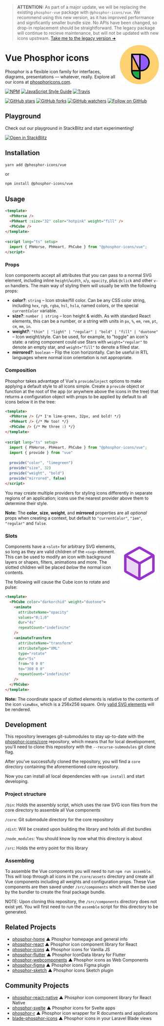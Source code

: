 > **ATTENTION:** As part of a major update, we will be replacing the existing `phosphor-vue` package with `@phosphor-icons/vue`. We recommend using this new version, as it has improved performance and significantly smaller bundle size. No APIs have been changed, so drop-in replacement should be straightforward. The legacy package will continue to recieve maintenance, but will not be updated with new icons upstream. [Take me to the legacy version ➜](https://github.com/phosphor-icons/vue/tree/vue2)

<img src="/meta/phosphor-mark-tight-yellow.png" width="128" align="right" />

# Vue Phosphor icons

Phosphor is a flexible icon family for interfaces, diagrams, presentations — whatever, really. Explore all our icons at [phosphoricons.com](https://phosphoricons.com).

[![NPM](https://img.shields.io/npm/v/phosphor-vue.svg?style=flat-square)](https://www.npmjs.com/package/phosphor-vue) [![JavaScript Style Guide](https://img.shields.io/badge/code_style-standard-brightgreen.svg?style=flat-square)](https://standardjs.com) [![Travis](https://img.shields.io/travis/com/rektdeckard/phosphor-vue.svg?style=flat-square)](https://travis-ci.com/github/rektdeckard/phosphor-vue)

[![GitHub stars](https://img.shields.io/github/stars/phosphor-icons/phosphor-vue?style=flat-square&label=Star)](https://github.com/phosphor-icons/phosphor-vue)
[![GitHub forks](https://img.shields.io/github/forks/phosphor-icons/phosphor-vue?style=flat-square&label=Fork)](https://github.com/phosphor-icons/phosphor-vue/fork)
[![GitHub watchers](https://img.shields.io/github/watchers/phosphor-icons/phosphor-vue?style=flat-square&label=Watch)](https://github.com/phosphor-icons/phosphor-vue)
[![Follow on GitHub](https://img.shields.io/github/followers/rektdeckard?style=flat-square&label=Follow)](https://github.com/rektdeckard)


## Playground

Check out our playground in StackBlitz and start experimenting!

[![Open in StackBlitz](https://img.shields.io/static/v1?style=for-the-badge&label=Stackblitz&message=open%20playground&color=%231269D3&logo=stackblitz)](https://stackblitz.com/github/phosphor-icons/vue/tree/main/playground?file=src%2FApp.vue)

## Installation

```bash
yarn add @phosphor-icons/vue
```

or

```bash
npm install @phosphor-icons/vue
```

## Usage

```html
<template>
  <PhHorse />
  <PhHeart :size="32" color="hotpink" weight="fill" />
  <PhCube />
</template>

<script lang="ts" setup>
  import { PhHorse, PhHeart, PhCube } from "@phosphor-icons/vue";
</script>
```

### Props

Icon components accept all attributes that you can pass to a normal SVG element, including inline `height`/`width`, `x`/`y`, `opacity`, plus `@click` and other `v-on` handlers. The main way of styling them will usually be with the following props:

- **color?**: `string` – Icon stroke/fill color. Can be any CSS color string, including `hex`, `rgb`, `rgba`, `hsl`, `hsla`, named colors, or the special `currentColor` variable.
- **size?**: `number | string` – Icon height & width. As with standard React elements, this can be a number, or a string with units in `px`, `%`, `em`, `rem`, `pt`, `cm`, `mm`, `in`.
- **weight?**: `"thin" | "light" | "regular" | "bold" | "fill" | "duotone"` – Icon weight/style. Can be used, for example, to "toggle" an icon's state: a rating component could use Stars with `weight="regular"` to denote an empty star, and `weight="fill"` to denote a filled star.
- **mirrored?**: `boolean` – Flip the icon horizontally. Can be useful in RTL languages where normal icon orientation is not appropriate.

### Composition

Phosphor takes advantage of Vue's `provide`/`inject` options to make applying a default style to all icons simple. Create a `provide` object or function at the root of the app (or anywhere above the icons in the tree) that returns a configuration object with props to be applied by default to all icons below it in the tree:

```html
<template>
  <PhHorse /> {/* I'm lime-green, 32px, and bold! */}
  <PhHeart /> {/* Me too! */}
  <PhCube /> {/* Me three :) */}
</template>

<script lang="ts" setup>
  import { PhHorse, PhHeart, PhCube } from "@phosphor-icons/vue";
  import { provide } from "vue"

  provide("color", "limegreen")
  provide("size", 32)
  provide("weight", "bold")
  provide("mirrored", false)
</script>
```

You may create multiple providers for styling icons differently in separate regions of an application; icons use the nearest provider above them to determine their style.

**Note:** The **color**, **size**, **weight**, and **mirrored** properties are all _optional_ props when creating a context, but default to `"currentColor"`, `"1em"`, `"regular"` and `false`.

### Slots

<img src="/meta/cube-rotate.svg" width="128" align="right" />

Components have a `<slot>` for arbitrary SVG elements, so long as they are valid children of the `<svg>` element. This can be used to modify an icon with background layers or shapes, filters, animations and more. The slotted children will be placed _below_ the normal icon contents.

The following will cause the Cube icon to rotate and pulse:

```html
<template>
  <PhCube color="darkorchid" weight="duotone">
    <animate
      attributeName="opacity"
      values="0;1;0"
      dur="4s"
      repeatCount="indefinite"
    />
    <animateTransform
      attributeName="transform"
      attributeType="XML"
      type="rotate"
      dur="5s"
      from="0 0 0"
      to="360 0 0"
      repeatCount="indefinite"
    />
  </PhCube>
</template>
```

**Note:** The coordinate space of slotted elements is relative to the contents of the icon `viewBox`, which is a 256x256 square. Only [valid SVG elements](https://developer.mozilla.org/en-US/docs/Web/SVG/Element#SVG_elements_by_category) will be rendered.

## Development

This repository leverages git-submodules to stay up-to-date with the [phosphor-icons/core](https://github.com/phosphor-icons/core) repository, which means that for local developoment, you'll need to clone this repository with the `--recurse-submodules` git clone flag.

After you've successfully cloned the repository, you will find a `core` directory containing the aforementioned core repository.

Now you can install all local dependencies with `npm install` and start developing.

### Project structure

`/bin`: Holds the assembly script, which uses the raw SVG icon files from the core directory to assemble all Vue components

`/core`: Git submodule directory for the core repository

`/dist`: Will be created upon building the library and holds all dist bundles

`/node_modules`: You should know by now what this directory is about

`/src`: Holds the entry point for this library

### Assembling

To assemble the Vue components you will need to run `npm run assemble`. This will loop through all icons in the `/core/assets` directory and create all Vue components including all weights and configuration props. These Vue components are then saved under `/src/components` which will then be used by the bundler to create the final package bundle.

NOTE: Upon cloning this repository, the `/src/components` directory does not exist yet. You will first need to run the `assemble` script for this directory to be generated.

## Related Projects

- [phosphor-home](https://github.com/phosphor-icons/phosphor-home) ▲ Phosphor homepage and general info
- [phosphor-react](https://github.com/phosphor-icons/phosphor-react) ▲ Phosphor icon component library for React
- [phosphor-icons](https://github.com/phosphor-icons/phosphor-icons) ▲ Phosphor icons for Vanilla JS
- [phosphor-flutter](https://github.com/phosphor-icons/phosphor-flutter) ▲ Phosphor IconData library for Flutter
- [phosphor-webcomponents](https://github.com/phosphor-icons/phosphor-webcomponents) ▲ Phosphor icons as Web Components
- [phosphor-figma](https://github.com/phosphor-icons/phosphor-figma) ▲ Phosphor icons Figma plugin
- [phosphor-sketch](https://github.com/phosphor-icons/phosphor-sketch) ▲ Phosphor icons Sketch plugin

## Community Projects

- [phosphor-react-native](https://github.com/duongdev/phosphor-react-native) ▲ Phosphor icon component library for React Native
- [phosphor-svelte](https://github.com/haruaki07/phosphor-svelte) ▲ Phosphor icons for Svelte apps
- [phosphor-r](https://github.com/dreamRs/phosphoricons) ▲ Phosphor icon wrapper for R documents and applications
- [blade-phosphor-icons](https://github.com/codeat3/blade-phosphor-icons) ▲ Phosphor icons in your Laravel Blade views
